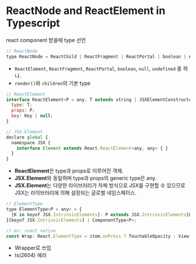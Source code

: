 # ReactNode and ReactElement in Typescript
react component 받을때 type 선언

```js
// ReactNode
type ReactNode = ReactChild | ReactFragment | ReactPortal | boolean | null | undefined;
```
- `ReactElement`, `ReactFragment`, `ReactPortal`, `boolean`, `null`, `undefined` 중 하나.
- `render()`와 `children`의 기본 type

```js
// ReactElement
interface ReactElement<P = any, T extends string | JSXElementConstructor<any> = string | JSXElementConstructor<any>> {
  type: T;
  props: P;
  key: Key | null;
}

// JSX.Element
declare global {
  namespace JSX {
    interface Element extends React.ReactElement<any, any> { }
  }
}
```
- **ReactElement**은 type과 props로 이루어진 객체.
- **JSX.Element**와 동일하며 type과 props의 generic type은 any.
- **JSX.Element**는 다양한 라이브러리가 자체 방식으로 JSX를 구현할 수 있으므로 JSX는 라이브러리에 의해 설정되는 글로벌 네임스페이스.

```js
// ElementType
type ElementType<P = any> = {
  [K in keyof JSX.IntrinsicElements]: P extends JSX.IntrinsicElements[K] ? K : never
}[keyof JSX.IntrinsicElements] | ComponentType<P>;

// ex: react native
const Wrap: React.ElementType = item.onPress ? TouchableOpacity : View;
```
- Wrapper로 쓰임
- ts(2604) 에러